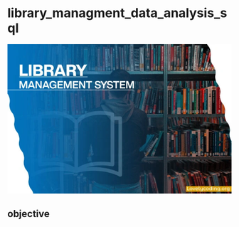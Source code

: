 # library_managment_data_analysis_sql
![library management data analysis](https://github.com/SunilKhandale/library_managment_data_analysis_sql/blob/main/66982lms.webp)

## objective 
